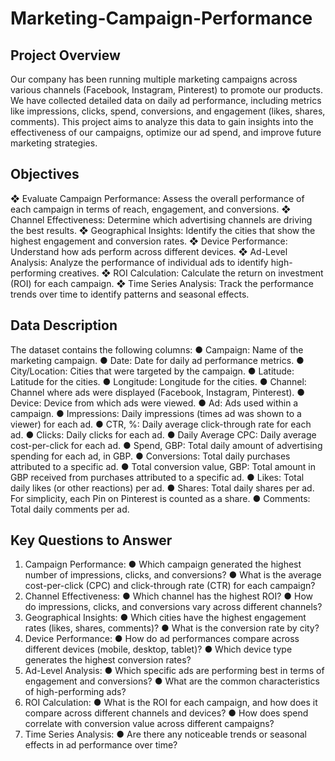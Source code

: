# Marketing-Campaign-Performance

## Project Overview  
Our company has been running multiple marketing campaigns across various channels (Facebook, Instagram, Pinterest) to promote our products. We have collected detailed data on daily ad performance, including metrics like impressions, clicks, spend, conversions, and engagement (likes, shares, comments). This project aims to analyze this data to gain insights into the effectiveness of our campaigns, optimize our ad spend, and improve future marketing strategies.
## Objectives
❖	Evaluate Campaign Performance: Assess the overall performance of each campaign in terms of reach, engagement, and conversions.
❖	Channel Effectiveness: Determine which advertising channels are driving the best results.
❖	Geographical Insights: Identify the cities that show the highest engagement and conversion rates.
❖	Device Performance: Understand how ads perform across different devices.
❖	Ad-Level Analysis: Analyze the performance of individual ads to identify high-performing creatives.
❖	ROI Calculation: Calculate the return on investment (ROI) for each campaign.
❖	Time Series Analysis: Track the performance trends over time to identify patterns and seasonal effects.
## Data Description
The dataset contains the following columns:
●	Campaign: Name of the marketing campaign.
●	Date: Date for daily ad performance metrics.
●	City/Location: Cities that were targeted by the campaign.
●	Latitude: Latitude for the cities.
●	Longitude: Longitude for the cities.
●	Channel: Channel where ads were displayed (Facebook, Instagram, Pinterest).
●	Device: Device from which ads were viewed.
●	Ad: Ads used within a campaign.
●	Impressions: Daily impressions (times ad was shown to a viewer) for each ad.
●	CTR, %: Daily average click-through rate for each ad.
●	Clicks: Daily clicks for each ad.
●	Daily Average CPC: Daily average cost-per-click for each ad.
●	Spend, GBP: Total daily amount of advertising spending for each ad, in GBP.
●	Conversions: Total daily purchases attributed to a specific ad.
●	Total conversion value, GBP: Total amount in GBP received from purchases attributed to a specific ad.
●	Likes: Total daily likes (or other reactions) per ad.
●	Shares: Total daily shares per ad. For simplicity, each Pin on Pinterest is counted as a share.
●	Comments: Total daily comments per ad.
## Key Questions to Answer
1.	Campaign Performance:
●	Which campaign generated the highest number of impressions, clicks, and conversions?
●	What is the average cost-per-click (CPC)  and click-through rate (CTR) for each campaign?
2.	Channel Effectiveness:
●	Which channel has the highest ROI?
●	How do impressions, clicks, and conversions vary across different  channels?
3.	Geographical Insights:
●	Which cities have the highest engagement rates (likes, shares, comments)?
●	What is the conversion rate by city?
4.	Device Performance:
●	How do ad performances compare across different devices (mobile, desktop, tablet)?
●	Which device type generates the highest conversion rates?
5.	Ad-Level Analysis:
●	Which specific ads are performing best in terms of engagement and conversions?
●	What are the common characteristics of high-performing ads?
6.	ROI Calculation:
●	What is the ROI for each campaign, and how does it compare across different channels and devices?
●	How does spend correlate with conversion value across different campaigns?
7.	Time Series Analysis:
●	Are there any noticeable trends or seasonal effects in ad performance over time? 
